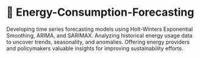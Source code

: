 # 🌱 Energy-Consumption-Forecasting
Developing time series forecasting models using Holt-Winters Exponential Smoothing, ARIMA, and SARIMAX. Analyzing historical energy usage data to uncover trends, seasonality, and anomalies. Offering energy providers and policymakers valuable insights for improving sustainability efforts.
